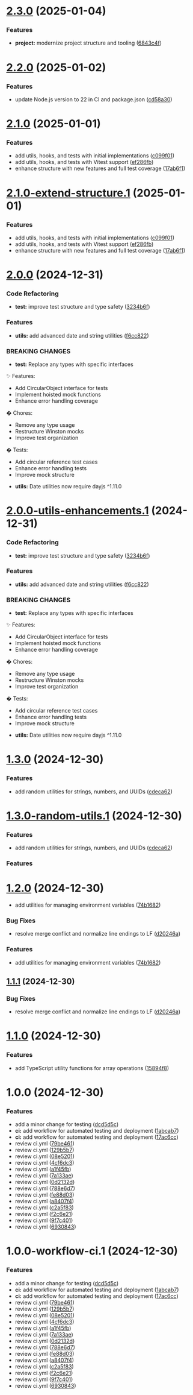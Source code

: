 # [2.3.0](https://github.com/organization-ai-projects/shared-base/compare/v2.2.0...v2.3.0) (2025-01-04)


### Features

* **project:** modernize project structure and tooling ([6843c4f](https://github.com/organization-ai-projects/shared-base/commit/6843c4fcd184a150d01e6981887ae54bb92221b5))

# [2.2.0](https://github.com/organization-ai-projects/shared-base/compare/v2.1.0...v2.2.0) (2025-01-02)


### Features

* update Node.js version to 22 in CI and package.json ([cd58a30](https://github.com/organization-ai-projects/shared-base/commit/cd58a30df7f51736979c6464d5a2cb191e321680))

# [2.1.0](https://github.com/organization-ai-projects/shared-base/compare/v2.0.0...v2.1.0) (2025-01-01)


### Features

* add utils, hooks, and tests with initial implementations ([c099f01](https://github.com/organization-ai-projects/shared-base/commit/c099f01e96302c31d6f829878174a26c7f8390f3))
* add utils, hooks, and tests with Vitest support ([ef286fb](https://github.com/organization-ai-projects/shared-base/commit/ef286fb077b7108a62150d2ceaccb48435a63591))
* enhance structure with new features and full test coverage ([17ab6f1](https://github.com/organization-ai-projects/shared-base/commit/17ab6f121635c79f91c5fb507ccf3302e824f814))

# [2.1.0-extend-structure.1](https://github.com/organization-ai-projects/shared-base/compare/v2.0.0...v2.1.0-extend-structure.1) (2025-01-01)


### Features

* add utils, hooks, and tests with initial implementations ([c099f01](https://github.com/organization-ai-projects/shared-base/commit/c099f01e96302c31d6f829878174a26c7f8390f3))
* add utils, hooks, and tests with Vitest support ([ef286fb](https://github.com/organization-ai-projects/shared-base/commit/ef286fb077b7108a62150d2ceaccb48435a63591))
* enhance structure with new features and full test coverage ([17ab6f1](https://github.com/organization-ai-projects/shared-base/commit/17ab6f121635c79f91c5fb507ccf3302e824f814))

# [2.0.0](https://github.com/organization-ai-projects/shared-base/compare/v1.3.0...v2.0.0) (2024-12-31)

### Code Refactoring

- **test:** improve test structure and type safety ([3234b6f](https://github.com/organization-ai-projects/shared-base/commit/3234b6f38cde1fa8f01b4e70f836d43c03ecaa67))

### Features

- **utils:** add advanced date and string utilities ([f6cc822](https://github.com/organization-ai-projects/shared-base/commit/f6cc8221b7d707ab80f1c5dd78c0867a944acdbc))

### BREAKING CHANGES

- **test:** Replace any types with specific interfaces

✨ Features:

- Add CircularObject interface for tests
- Implement hoisted mock functions
- Enhance error handling coverage

� Chores:

- Remove any type usage
- Restructure Winston mocks
- Improve test organization

� Tests:

- Add circular reference test cases
- Enhance error handling tests
- Improve mock structure

* **utils:** Date utilities now require dayjs ^1.11.0

# [2.0.0-utils-enhancements.1](https://github.com/organization-ai-projects/shared-base/compare/v1.3.0...v2.0.0-utils-enhancements.1) (2024-12-31)

### Code Refactoring

- **test:** improve test structure and type safety ([3234b6f](https://github.com/organization-ai-projects/shared-base/commit/3234b6f38cde1fa8f01b4e70f836d43c03ecaa67))

### Features

- **utils:** add advanced date and string utilities ([f6cc822](https://github.com/organization-ai-projects/shared-base/commit/f6cc8221b7d707ab80f1c5dd78c0867a944acdbc))

### BREAKING CHANGES

- **test:** Replace any types with specific interfaces

✨ Features:

- Add CircularObject interface for tests
- Implement hoisted mock functions
- Enhance error handling coverage

� Chores:

- Remove any type usage
- Restructure Winston mocks
- Improve test organization

� Tests:

- Add circular reference test cases
- Enhance error handling tests
- Improve mock structure

* **utils:** Date utilities now require dayjs ^1.11.0

# [1.3.0](https://github.com/organization-ai-projects/shared-base/compare/v1.2.0...v1.3.0) (2024-12-30)

### Features

- add random utilities for strings, numbers, and UUIDs ([cdeca62](https://github.com/organization-ai-projects/shared-base/commit/cdeca6283c7e4361906521b15d91269bc8aded07))

# [1.3.0-random-utils.1](https://github.com/organization-ai-projects/shared-base/compare/v1.2.0...v1.3.0-random-utils.1) (2024-12-30)

### Features

- add random utilities for strings, numbers, and UUIDs ([cdeca62](https://github.com/organization-ai-projects/shared-base/commit/cdeca6283c7e4361906521b15d91269bc8aded07))

### Features

# [1.2.0](https://github.com/organization-ai-projects/shared-base/compare/v1.1.1...v1.2.0) (2024-12-30)

- add utilities for managing environment variables ([74b1682](https://github.com/organization-ai-projects/shared-base/commit/74b1682806bd85f64b93292be0af4c72b0d23e8d))

### Bug Fixes

- resolve merge conflict and normalize line endings to LF ([d20246a](https://github.com/organization-ai-projects/shared-base/commit/d20246a7334ff9abb858d53096617d089d890100))

### Features

- add utilities for managing environment variables ([74b1682](https://github.com/organization-ai-projects/shared-base/commit/74b1682806bd85f64b93292be0af4c72b0d23e8d))

## [1.1.1](https://github.com/organization-ai-projects/shared-base/compare/v1.1.0...v1.1.1) (2024-12-30)

### Bug Fixes

- resolve merge conflict and normalize line endings to LF ([d20246a](https://github.com/organization-ai-projects/shared-base/commit/d20246a7334ff9abb858d53096617d089d890100))

# [1.1.0](https://github.com/organization-ai-projects/shared-base/compare/v1.0.0...v1.1.0) (2024-12-30)

### Features

- add TypeScript utility functions for array operations ([15894f8](https://github.com/organization-ai-projects/shared-base/commit/15894f84366aabb5cb95900f1577e164986aac9b))

# 1.0.0 (2024-12-30)

### Features

- add a minor change for testing ([dcd5d5c](https://github.com/organization-ai-projects/shared-base/commit/dcd5d5c754494607324d55311fd86c54731a817f))
- **ci:** add workflow for automated testing and deployment ([1abcab7](https://github.com/organization-ai-projects/shared-base/commit/1abcab74adec6529947bd7f5abeaa8cafa22ea19))
- **ci:** add workflow for automated testing and deployment ([17ac6cc](https://github.com/organization-ai-projects/shared-base/commit/17ac6cc330119a80dcf21d87af7606e903ce98e5))
- review ci.yml ([79be461](https://github.com/organization-ai-projects/shared-base/commit/79be4619654fab8c46ced8904bbfc316a1d93f6d))
- review ci.yml ([129b5b7](https://github.com/organization-ai-projects/shared-base/commit/129b5b70bdc567c5fc29c88b42a3cd1d30324f8d))
- review ci.yml ([08e5201](https://github.com/organization-ai-projects/shared-base/commit/08e5201fef5d98d9ad8389363476db8212d08133))
- review ci.yml ([4cf6dc3](https://github.com/organization-ai-projects/shared-base/commit/4cf6dc3e9f9b60e9a2061a05b90f168d4a9850f8))
- review ci.yml ([a1f45fb](https://github.com/organization-ai-projects/shared-base/commit/a1f45fb10244991519f2ef948ca3ddf1d97414b4))
- review ci.yml ([7a133ae](https://github.com/organization-ai-projects/shared-base/commit/7a133aeff3b3af545fa1a0a6d95b0fb295f230c0))
- review ci.yml ([0d2132d](https://github.com/organization-ai-projects/shared-base/commit/0d2132d2c88bf6b0419dcb045d012a8b66f24b00))
- review ci.yml ([788e6d7](https://github.com/organization-ai-projects/shared-base/commit/788e6d78c3eb2e603d0af3c8de89622fbd386b40))
- review ci.yml ([fe88d03](https://github.com/organization-ai-projects/shared-base/commit/fe88d03aa59508c20e1434dd241fcb3c825d2219))
- review ci.yml ([a8407f4](https://github.com/organization-ai-projects/shared-base/commit/a8407f4ed46f9e9b1d2514a3e56bec6ab50b7d91))
- review ci.yml ([c2a5f83](https://github.com/organization-ai-projects/shared-base/commit/c2a5f8345f62f81d4c6625652bca957c9fae5734))
- review ci.yml ([f2c6e21](https://github.com/organization-ai-projects/shared-base/commit/f2c6e216aeb1615bf329c0dda20794e297e80e43))
- review ci.yml ([9f7c401](https://github.com/organization-ai-projects/shared-base/commit/9f7c401a6745cc13831ff15cc73c732f27682dab))
- review ci.yml ([6930843](https://github.com/organization-ai-projects/shared-base/commit/6930843424e9c5059ba98fbe2aa2783b41f5be3f))

# 1.0.0-workflow-ci.1 (2024-12-30)

### Features

- add a minor change for testing ([dcd5d5c](https://github.com/organization-ai-projects/shared-base/commit/dcd5d5c754494607324d55311fd86c54731a817f))
- **ci:** add workflow for automated testing and deployment ([1abcab7](https://github.com/organization-ai-projects/shared-base/commit/1abcab74adec6529947bd7f5abeaa8cafa22ea19))
- **ci:** add workflow for automated testing and deployment ([17ac6cc](https://github.com/organization-ai-projects/shared-base/commit/17ac6cc330119a80dcf21d87af7606e903ce98e5))
- review ci.yml ([79be461](https://github.com/organization-ai-projects/shared-base/commit/79be4619654fab8c46ced8904bbfc316a1d93f6d))
- review ci.yml ([129b5b7](https://github.com/organization-ai-projects/shared-base/commit/129b5b70bdc567c5fc29c88b42a3cd1d30324f8d))
- review ci.yml ([08e5201](https://github.com/organization-ai-projects/shared-base/commit/08e5201fef5d98d9ad8389363476db8212d08133))
- review ci.yml ([4cf6dc3](https://github.com/organization-ai-projects/shared-base/commit/4cf6dc3e9f9b60e9a2061a05b90f168d4a9850f8))
- review ci.yml ([a1f45fb](https://github.com/organization-ai-projects/shared-base/commit/a1f45fb10244991519f2ef948ca3ddf1d97414b4))
- review ci.yml ([7a133ae](https://github.com/organization-ai-projects/shared-base/commit/7a133aeff3b3af545fa1a0a6d95b0fb295f230c0))
- review ci.yml ([0d2132d](https://github.com/organization-ai-projects/shared-base/commit/0d2132d2c88bf6b0419dcb045d012a8b66f24b00))
- review ci.yml ([788e6d7](https://github.com/organization-ai-projects/shared-base/commit/788e6d78c3eb2e603d0af3c8de89622fbd386b40))
- review ci.yml ([fe88d03](https://github.com/organization-ai-projects/shared-base/commit/fe88d03aa59508c20e1434dd241fcb3c825d2219))
- review ci.yml ([a8407f4](https://github.com/organization-ai-projects/shared-base/commit/a8407f4ed46f9e9b1d2514a3e56bec6ab50b7d91))
- review ci.yml ([c2a5f83](https://github.com/organization-ai-projects/shared-base/commit/c2a5f8345f62f81d4c6625652bca957c9fae5734))
- review ci.yml ([f2c6e21](https://github.com/organization-ai-projects/shared-base/commit/f2c6e216aeb1615bf329c0dda20794e297e80e43))
- review ci.yml ([9f7c401](https://github.com/organization-ai-projects/shared-base/commit/9f7c401a6745cc13831ff15cc73c732f27682dab))
- review ci.yml ([6930843](https://github.com/organization-ai-projects/shared-base/commit/6930843424e9c5059ba98fbe2aa2783b41f5be3f))
